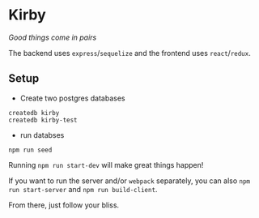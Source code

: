 # Kirby

_Good things come in pairs_

The backend uses `express`/`sequelize` and the frontend uses
`react`/`redux`.

## Setup

* Create two postgres databases

```
createdb kirby
createdb kirby-test
```

* run databses

```
npm run seed
```

Running `npm run start-dev` will make great things happen!

If you want to run the server and/or `webpack` separately, you can also
`npm run start-server` and `npm run build-client`.

From there, just follow your bliss.
